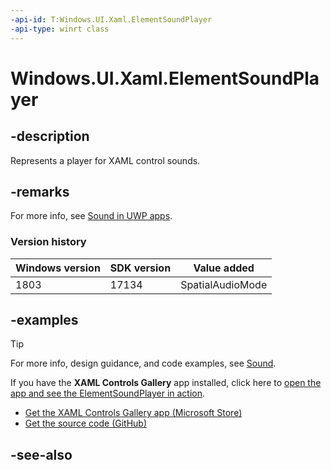 ```yaml
---
-api-id: T:Windows.UI.Xaml.ElementSoundPlayer
-api-type: winrt class
---
```


<!-- Class syntax.
public class ElementSoundPlayer : Windows.UI.Xaml.IElementSoundPlayer
-->

# Windows.UI.Xaml.ElementSoundPlayer

## -description
Represents a player for XAML control sounds.


## -remarks
For more info, see [Sound in UWP apps](/windows/uwp/style/sound).

### Version history

| Windows version | SDK version | Value added |
| -- | -- | -- |
| 1803 | 17134 | SpatialAudioMode |

## -examples

> [!TIP]
> For more info, design guidance, and code examples, see [Sound](/windows/uwp/design/style/sound).
>
> If you have the **XAML Controls Gallery** app installed, click here to [open the app and see the ElementSoundPlayer in action](xamlcontrolsgallery:/item/Sound).
> + [Get the XAML Controls Gallery app (Microsoft Store)](https://www.microsoft.com/store/productId/9MSVH128X2ZT)
> + [Get the source code (GitHub)](https://github.com/Microsoft/Xaml-Controls-Gallery)

## -see-also
